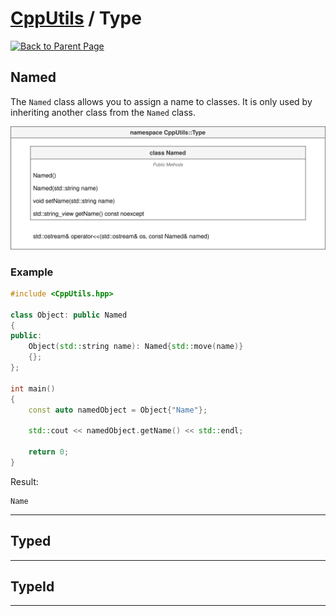 # [CppUtils](../README.md) / Type

[![Back to Parent Page](https://img.shields.io/badge/-Back_to_Parent_Page-blue?style=for-the-badge)](../README.md)

## Named

The ``Named`` class allows you to assign a name to classes. It is only used by inheriting another class from the ``Named`` class.

<p align="center"><img src="resources/Named.drawio.svg" alt="Named diagram"/></p>

### Example
```cpp
#include <CppUtils.hpp>

class Object: public Named
{
public:
	Object(std::string name): Named{std::move(name)}
	{};
};

int main()
{
	const auto namedObject = Object{"Name"};

	std::cout << namedObject.getName() << std::endl;

	return 0;
}
```

Result:
```
Name
```

---

## Typed

---

## TypeId

---
